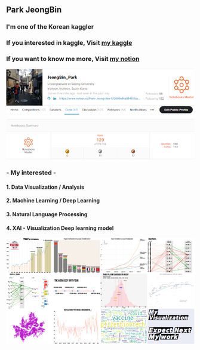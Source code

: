 ## Park JeongBin

### I'm one of the Korean kaggler
### If you interested in kaggle, Visit [my kaggle](https://www.kaggle.com/jeongbinpark)

### If you want to know me more, Visit [my notion](https://www.notion.so/Park-Jeong-Bin-f70699ef4a91497ba0e9ec9c033bb8ab)
![Alt text](img/kaggle.PNG)


### - My interested -

#### 1. Data Visualization / Analysis
#### 2. Machine Learning / Deep Learning
#### 3. Natural Language Processing
#### 4. XAI - Visualization Deep learning model
![Alt text](img/my_work.png)
